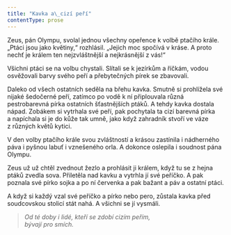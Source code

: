 ```yaml
---
title: "Kavka a\_cizí peří"
contentType: prose
---
```


Zeus, pán Olympu, svolal jednou všechny opeřence k volbě ptačího krále. „Ptáci jsou jako květiny,“ rozhlásil. „Jejich moc spočívá v kráse. A proto nechť je králem ten nejzvláštnější a nejkrásnější z vás!“

Všichni ptáci se na volbu chystali. Slítali se k jezírkům a říčkám, vodou osvěžovali barvy svého peří a přebytečných pírek se zba­vovali.

Daleko od všech ostatních seděla na břehu kavka. Smutně si prohlížela své nijaké šedočerné peří, zatímco po vodě k ní připlouvala různá pestrobarevná pírka ostatních šťastnějších ptáků. A tehdy kavka dostala nápad. Zobákem si vytrhala své peří, pak pochytala ta cizí barevná pírka a napíchala si je do kůže tak umně, jako když zahradník stvoří ve váze z různých květů kytici.

V den volby ptačího krále svou zvláštností a krásou zastínila i nádherného páva i pyšnou labuť i vznešeného orla. A dokonce oslepila i soudnost pána Olympu.

Zeus už už chtěl zvednout žezlo a prohlásit ji králem, když tu se z hejna ptáků zvedla sova. Přiletěla nad kavku a vytrhla jí své peříčko. A pak poznala své pírko sojka a po ní červenka a pak bažant a páv a ostatní ptáci.

A když si každý vzal své peříčko a pírko nebo pero, zůstala kavka před soudcovskou stolicí stát nahá. A všichni se jí vysmáli.

  

> _Od té doby i lidé, kteří se zdobí cizím peřím,  
> bývají pro smích._
